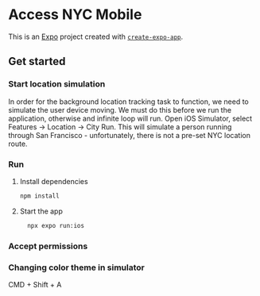 # Access NYC Mobile

This is an [Expo](https://expo.dev) project created with [`create-expo-app`](https://www.npmjs.com/package/create-expo-app).

## Get started
### Start location simulation
In order for the background location tracking task to function, we need to simulate the user device moving. We must do this before we run the application, otherwise and infinite loop will run. Open iOS Simulator, select Features -> Location -> City Run. This will simulate a person running through San Francisco - unfortunately, there is not a pre-set NYC location route.

### Run
1. Install dependencies

   ```bash
   npm install
   ```

2. Start the app

   ```bash
     npx expo run:ios
   ```

### Accept permissions

### Changing color theme in simulator
CMD + Shift + A
